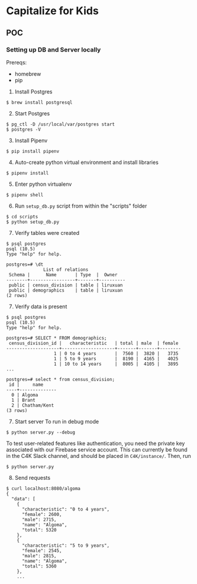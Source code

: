 # Capitalize for Kids

## POC
### Setting up DB and Server locally
Prereqs:
- homebrew
- pip
  
1. Install Postgres
```
$ brew install postgresql
```
2. Start Postgres
```
$ pg_ctl -D /usr/local/var/postgres start
$ postgres -V
```
3. Install Pipenv
```
$ pip install pipenv
```
4. Auto-create python virtual environment and install libraries
```
$ pipenv install
```
5. Enter python virtualenv
```
$ pipenv shell
```
6. Run `setup_db.py` script from within the "scripts" folder
```
$ cd scripts
$ python setup_db.py
```
7. Verify tables were created
```
$ psql postgres
psql (10.5)
Type "help" for help.

postgres=# \dt
              List of relations
 Schema |      Name       | Type  |  Owner
--------+-----------------+-------+----------
 public | census_division | table | liruxuan
 public | demographics    | table | liruxuan
(2 rows)
```
7. Verify data is present
```
$ psql postgres
psql (10.5)
Type "help" for help.

postgres=# SELECT * FROM demographics;
 census_division_id |   characteristic   | total | male  | female
--------------------+--------------------+-------+-------+--------
                  1 | 0 to 4 years       |  7560 |  3820 |   3735
                  1 | 5 to 9 years       |  8190 |  4165 |   4025
                  1 | 10 to 14 years     |  8005 |  4105 |   3895
...

postgres=# select * from census_division;
 id |     name
----+--------------
  0 | Algoma
  1 | Brant
  2 | Chatham/Kent
(3 rows)
```
7. Start server
To run in debug mode
```
$ python server.py --debug
```

To test user-related features like authentication, you need the private key associated with our Firebase service account. This can currently be found in the C4K Slack channel, and should be placed in `C4K/instance/`. Then, run
```
$ python server.py 
```
8. Send requests
```
$ curl localhost:8080/algoma
{
  "data": [
    {
      "characteristic": "0 to 4 years",
      "female": 2600,
      "male": 2715,
      "name": "Algoma",
      "total": 5320
    },
    {
      "characteristic": "5 to 9 years",
      "female": 2545,
      "male": 2815,
      "name": "Algoma",
      "total": 5360
    },
    ...
```
